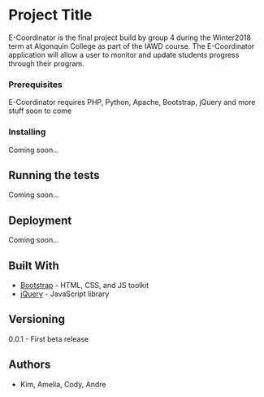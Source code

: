 # Project Title

E-Coordinator is the final project build by group 4 during the Winter2018 term at Algonquin College as part of the IAWD course.
The E-Coordinator application will allow a user to monitor and update students progress through their program.


### Prerequisites

E-Coordinator requires PHP, Python, Apache, Bootstrap, jQuery and more stuff soon to come

### Installing

Coming soon...


## Running the tests

Coming soon...


## Deployment

Coming soon...

## Built With

* [Bootstrap](https://getbootstrap.com/) - HTML, CSS, and JS toolkit
* [jQuery](https://jquery.com/) - JavaScript library



## Versioning

0.0.1 - First beta release

## Authors

* Kim, Amelia, Cody, Andre
